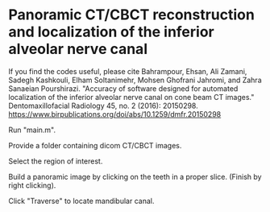 # Panoramic CT/CBCT reconstruction and localization of the inferior alveolar nerve canal
If you find the codes useful, please cite Bahrampour, Ehsan, Ali Zamani, Sadegh Kashkouli, Elham Soltanimehr, Mohsen Ghofrani Jahromi, and Zahra Sanaeian Pourshirazi. "Accuracy of software designed for automated localization of the inferior alveolar nerve canal on cone beam CT images." Dentomaxillofacial Radiology 45, no. 2 (2016): 20150298.
https://www.birpublications.org/doi/abs/10.1259/dmfr.20150298

Run "main.m".

Provide a folder containing dicom CT/CBCT images.

Select the region of interest.

Build a panoramic image by clicking on the teeth in a proper slice. (Finish by right clicking).

Click "Traverse" to locate mandibular canal.

